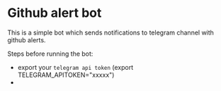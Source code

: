 # Github alert bot

This is a simple bot which sends notifications to telegram channel with github alerts.

Steps before running the bot:
- export your ``telegram api token`` (export TELEGRAM_APITOKEN="xxxxx")
- 